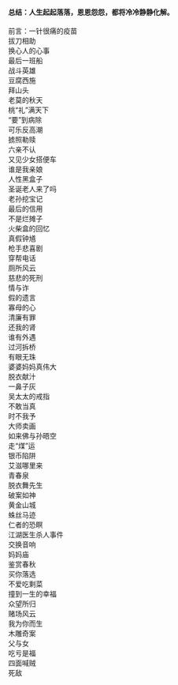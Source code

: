 #### 总结：人生起起落落，恩恩怨怨，都将冷冷静静化解。

前言：一针很痛的疫苗   
拔刀相助   
换心人的心事   
最后一班船   
战斗英雄   
豆腐西施   
拜山头   
老莫的秋天   
桃“礼”满天下   
“要”到病除   
可乐反高潮   
掳照勒赎   
六亲不认   
又见少女搭便车   
谁是我亲娘   
人性黑盒子   
圣诞老人来了吗   
老孙挖宝记   
最后的信用   
不是烂摊子   
火柴盒的回忆   
真假钟馗   
枪手悲喜剧   
穿帮电话   
厕所风云   
慈悲的死刑   
情与诈   
假的遗言   
寡母的心   
清廉有罪   
还我的肾   
谁有外遇   
过河拆桥   
有眼无珠   
婆婆妈妈真伟大   
脱衣献汁   
一鼻子灰   
吴太太的戒指   
不敢当真   
时不我予   
大师卖画   
如来佛与孙晤空   
走“煤”运   
银币陷阱   
艾滋哪里来   
青春泉   
脱衣舞先生   
破案如神   
黄金山城   
蛛丝马迹   
仁者的恐瞑   
江湖医生杀人事件   
交换音响   
妈妈庙   
鉴赏春秋   
买你落选   
不爱吃剩菜   
撞到一生的幸福   
众望所归   
赌场风云   
我为你而生   
木雕奇案   
父与女   
吃亏是福   
四面喊贼   
死敌   

